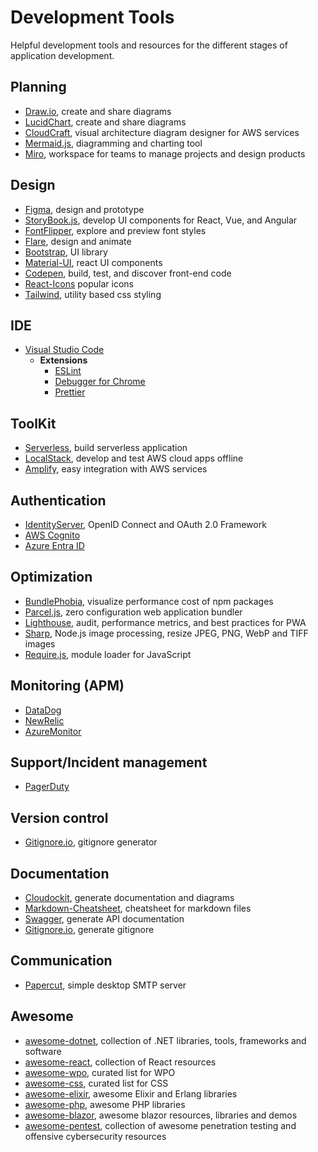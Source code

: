 # Development Tools
Helpful development tools and resources for the different stages of application development.

## Planning
* [Draw.io](https://www.draw.io/), create and share diagrams
* [LucidChart](https://www.lucidchart.com/), create and share diagrams
* [CloudCraft](https://cloudcraft.co/), visual architecture diagram designer for AWS services
* [Mermaid.js](https://mermaid.js.org/), diagramming and charting tool
* [Miro](https://miro.com/), workspace for teams to manage projects and design products

## Design
* [Figma](https://www.figma.com/), design and prototype
* [StoryBook.js](https://storybook.js.org/), develop UI components for React, Vue, and Angular
* [FontFlipper](https://fontflipper.com), explore and preview font styles
* [Flare](https://www.2dimensions.com/about-flare), design and animate
* [Bootstrap](https://getbootstrap.com/), UI library
* [Material-UI](https://material-ui.com/), react UI components
* [Codepen](https://codepen.io/), build, test, and discover front-end code
* [React-Icons](https://react-icons.github.io/react-icons/) popular icons
* [Tailwind](https://tailwindcss.com/), utility based css styling

## IDE
* [Visual Studio Code](https://code.visualstudio.com/)
  * __Extensions__
    * [ESLint](https://marketplace.visualstudio.com/items?itemName=dbaeumer.vscode-eslint)
    * [Debugger for Chrome](https://marketplace.visualstudio.com/items?itemName=msjsdiag.debugger-for-chrome)
    * [Prettier](https://prettier.io/)

## ToolKit
* [Serverless](https://serverless.com/), build serverless application
* [LocalStack](https://localstack.cloud/), develop and test AWS cloud apps offline
* [Amplify](https://aws-amplify.github.io/), easy integration with AWS services

## Authentication
* [IdentityServer](https://github.com/IdentityServer/IdentityServer4), OpenID Connect and OAuth 2.0 Framework
* [AWS Cognito](https://aws.amazon.com/cognito/)
* [Azure Entra ID](https://www.microsoft.com/en-gb/security/business/identity-access/microsoft-entra-id)

## Optimization
* [BundlePhobia](https://bundlephobia.com/), visualize performance cost of npm packages
* [Parcel.js](https://parceljs.org/), zero configuration web application bundler
* [Lighthouse](https://github.com/GoogleChrome/lighthouse), audit, performance metrics, and best practices for PWA
* [Sharp](https://github.com/lovell/sharp), Node.js image processing, resize JPEG, PNG, WebP and TIFF images
* [Require.js](https://github.com/requirejs/requirejs), module loader for JavaScript

## Monitoring (APM)
* [DataDog](https://www.datadoghq.com/)
* [NewRelic](https://newrelic.com/products/application-monitoring)
* [AzureMonitor](https://azure.microsoft.com/en-gb/services/monitor/)

## Support/Incident management
* [PagerDuty](https://www.pagerduty.com/)

## Version control
* [Gitignore.io](https://www.gitignore.io/), gitignore generator

## Documentation
* [Cloudockit](https://www.cloudockit.com), generate documentation and diagrams
* [Markdown-Cheatsheet](https://github.com/tchapi/markdown-cheatsheet/blob/master/README.md), cheatsheet for markdown files
* [Swagger](https://swagger.io/), generate API documentation
* [Gitignore.io](https://www.gitignore.io/), generate gitignore

## Communication
* [Papercut](https://github.com/ChangemakerStudios/Papercut), simple desktop SMTP server

## Awesome
* [awesome-dotnet](https://github.com/quozd/awesome-dotnet), collection of .NET libraries, tools, frameworks and software
* [awesome-react](https://github.com/enaqx/awesome-react), collection of React resources
* [awesome-wpo](https://github.com/davidsonfellipe/awesome-wpo), curated list for WPO
* [awesome-css](https://github.com/awesome-css-group/awesome-css), curated list for CSS
* [awesome-elixir](https://github.com/h4cc/awesome-elixir), awesome Elixir and Erlang libraries
* [awesome-php](https://github.com/ziadoz/awesome-php), awesome PHP libraries
* [awesome-blazor](https://github.com/AdrienTorris/awesome-blazor), awesome blazor resources, libraries and demos
* [awesome-pentest](https://github.com/enaqx/awesome-pentest), collection of awesome penetration testing and offensive cybersecurity resources
